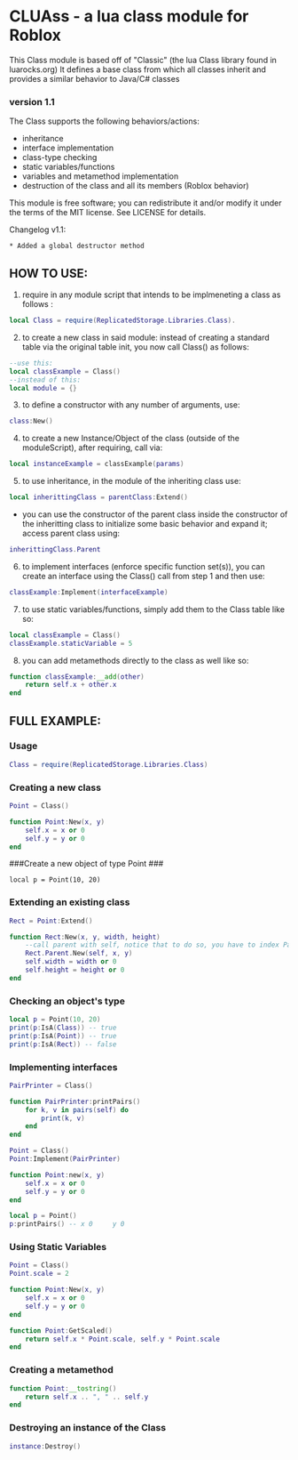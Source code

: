 # CLUAss - a lua class module for Roblox #
This Class module is based off of "Classic" (the lua Class library found in luarocks.org)
It defines a base class from which all classes inherit and provides a similar behavior to Java/C# classes

### version 1.1 ###

The Class supports the following behaviors/actions:
	
* inheritance
* interface implementation
* class-type checking
* static variables/functions
* variables and metamethod implementation
* destruction of the class and all its members (Roblox behavior)
  
  
  
This module is free software; you can redistribute it and/or modify it under
the terms of the MIT license. See LICENSE for details.


Changelog v1.1:

	* Added a global destructor method


## HOW TO  USE: ##

1.  require in any module script that intends to be implmeneting a class as follows : 
```lua
local Class = require(ReplicatedStorage.Libraries.Class).
```
2.  to create a new class in said module: instead of creating a standard table via the original table init, you now call Class() as follows:
```lua
--use this:
local classExample = Class() 
--instead of this:
local module = {}
```

3.  to define a constructor with any number of arguments, use:
```lua
class:New()
```

4.  to create a new Instance/Object of the class (outside of the moduleScript), after requiring, call via:
```lua
local instanceExample = classExample(params)
```
5.  to use inheritance, in the module of the inheriting class use:
```lua
local inherittingClass = parentClass:Extend()
```
* you can use the constructor of the parent class inside the constructor of the inheritting class to initialize some
	basic behavior and expand it; access parent class using:
```lua
inherittingClass.Parent
```

6.  to implement interfaces (enforce specific function set(s)), you can create an interface using the Class() call from
	step 1 and then use: 
```lua
classExample:Implement(interfaceExample)
```

7.  to use static variables/functions, simply add them to the Class table like so: 
```lua
local classExample = Class()
classExample.staticVariable = 5
```

8. you can add metamethods directly to the class as well like so:
```lua   
function classExample:__add(other)
    return self.x + other.x
end
```

## FULL EXAMPLE: ##

### Usage ###
```lua
Class = require(ReplicatedStorage.Libraries.Class)
```
### Creating a new class ###
```lua
Point = Class()

function Point:New(x, y)
    self.x = x or 0
    self.y = y or 0
end
```
###Create a new object of type Point ###

	local p = Point(10, 20)
  
### Extending an existing class ###
```lua
Rect = Point:Extend()

function Rect:New(x, y, width, height)
    --call parent with self, notice that to do so, you have to index Parent's New function with a '.' and not a ':'
    Rect.Parent.New(self, x, y)
    self.width = width or 0
    self.height = height or 0
end
```

### Checking an object's type ###
```lua
local p = Point(10, 20)
print(p:IsA(Class)) -- true
print(p:IsA(Point)) -- true
print(p:IsA(Rect)) -- false 
```
	
### Implementing interfaces ###
```lua
PairPrinter = Class()

function PairPrinter:printPairs()
    for k, v in pairs(self) do
        print(k, v)
    end
end

Point = Class()
Point:Implement(PairPrinter)

function Point:new(x, y)
    self.x = x or 0
    self.y = y or 0
end

local p = Point()
p:printPairs() -- x 0     y 0
```
	
### Using Static Variables ###
```lua
Point = Class()
Point.scale = 2

function Point:New(x, y)
    self.x = x or 0
    self.y = y or 0
end

function Point:GetScaled()
    return self.x * Point.scale, self.y * Point.scale
end
```

### Creating a metamethod ###
```lua
function Point:__tostring()
    return self.x .. ", " .. self.y
end
```
### Destroying an instance of the Class ###
```lua
instance:Destroy()
```
	
